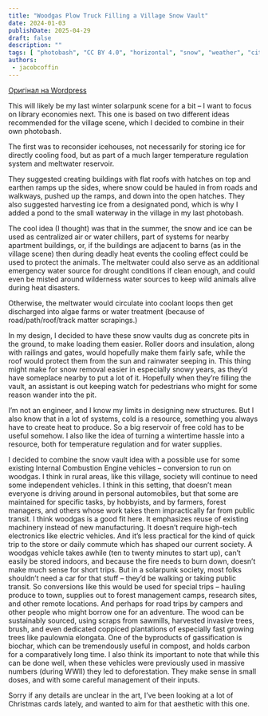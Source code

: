 ```yaml
---
title: "Woodgas Plow Truck Filling a Village Snow Vault"
date: 2024-01-03
publishDate: 2025-04-29
draft: false
description: ""
tags: [ "photobash", "CC BY 4.0", "horizontal", "snow", "weather", "city"]
authors:
 - jacobcoffin
---
```


[Оригінал на Wordpress](https://jacobcoffinwrites.wordpress.com/2024/01/03/woodgas-plow-truck-filling-a-village-snow-vault/)

This will likely be my last winter solarpunk scene for a bit – I want to focus on library economies next. This one is based on two different ideas recommended for the village scene, which I decided to combine in their own photobash.

The first was to reconsider icehouses, not necessarily for storing ice for directly cooling food, but as part of a much larger temperature regulation system and meltwater reservoir.

They suggested creating buildings with flat roofs with hatches on top and earthen ramps up the sides, where snow could be hauled in from roads and walkways, pushed up the ramps, and down into the open hatches. They also suggested harvesting ice from a designated pond, which is why I added a pond to the small waterway in the village in my last photobash.

The cool idea (I thought) was that in the summer, the snow and ice can be used as centralized air or water chillers, part of systems for nearby apartment buildings, or, if the buildings are adjacent to barns (as in the village scene) then during deadly heat events the cooling effect could be used to protect the animals. The meltwater could also serve as an additional emergency water source for drought conditions if clean enough, and could even be misted around wilderness water sources to keep wild animals alive during heat disasters.

Otherwise, the meltwater would circulate into coolant loops then get discharged into algae farms or water treatment (because of road/path/roof/track matter scrapings.)

In my design, I decided to have these snow vaults dug as concrete pits in the ground, to make loading them easier. Roller doors and insulation, along with railings and gates, would hopefully make them fairly safe, while the roof would protect them from the sun and rainwater seeping in. This thing might make for snow removal easier in especially snowy years, as they’d have someplace nearby to put a lot of it. Hopefully when they’re filling the vault, an assistant is out keeping watch for pedestrians who might for some reason wander into the pit.

I’m not an engineer, and I know my limits in designing new structures. But I also know that in a lot of systems, cold is a resource, something you always have to create heat to produce. So a big reservoir of free cold has to be useful somehow. I also like the idea of turning a wintertime hassle into a resource, both for temperature regulation and for water supplies.

I decided to combine the snow vault idea with a possible use for some existing Internal Combustion Engine vehicles – conversion to run on woodgas. I think in rural areas, like this village, society will continue to need some independent vehicles. I think in this setting, that doesn’t mean everyone is driving around in personal automobiles, but that some are maintained for specific tasks, by hobbyists, and by farmers, forest managers, and others whose work takes them impractically far from public transit. I think woodgas is a good fit here. It emphasizes reuse of existing machinery instead of new manufacturing. It doesn’t require high-tech electronics like electric vehicles. And it’s less practical for the kind of quick trip to the store or daily commute which has shaped our current society. A woodgas vehicle takes awhile (ten to twenty minutes to start up), can’t easily be stored indoors, and because the fire needs to burn down, doesn’t make much sense for short trips. But in a solarpunk society, most folks shouldn’t need a car for that stuff – they’d be walking or taking public transit. So conversions like this would be used for special trips – hauling produce to town, supplies out to forest management camps, research sites, and other remote locations. And perhaps for road trips by campers and other people who might borrow one for an adventure. The wood can be sustainably sourced, using scraps from sawmills, harvested invasive trees, brush, and even dedicated coppiced plantations of especially fast growing trees like paulownia elongata. One of the byproducts of gassification is biochar, which can be tremendously useful in compost, and holds carbon for a comparatively long time. I also think its important to note that while this can be done well, when these vehicles were previously used in massive numbers (during WWII) they led to deforestation. They make sense in small doses, and with some careful management of their inputs.

Sorry if any details are unclear in the art, I’ve been looking at a lot of Christmas cards lately, and wanted to aim for that aesthetic with this one.